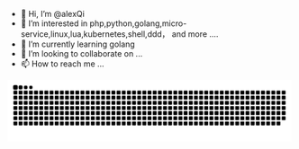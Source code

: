 - 👋 Hi, I’m @alexQi
- 👀 I’m interested in php,python,golang,micro-service,linux,lua,kubernetes,shell,ddd， and more ....
- 🌱 I’m currently learning golang
- 💞️ I’m looking to collaborate on ...
- 📫 How to reach me ...

<!---
alexQi/alexQi is a ✨ special ✨ repository because its `README.md` (this file) appears on your GitHub profile.
You can click the Preview link to take a look at your changes.
--->

![image](./github-contribution-grid-snake.svg)
